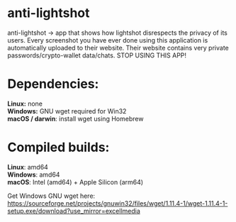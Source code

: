 # anti-lightshot
anti-lightshot -> app that shows how lightshot disrespects the privacy of its users. Every screenshot you have ever done using this application is automatically uploaded to their website. Their website contains very private passwords/crypto-wallet data/chats. STOP USING THIS APP!

# Dependencies:
**Linux:** none \
**Windows:** GNU wget required for Win32 \
**macOS / darwin**: install wget using Homebrew

# Compiled builds:
**Linux**: amd64 \
**Windows**: amd64 \
**macOS**: Intel (amd64) + Apple Silicon (arm64)

Get Windows GNU wget here: https://sourceforge.net/projects/gnuwin32/files/wget/1.11.4-1/wget-1.11.4-1-setup.exe/download?use_mirror=excellmedia